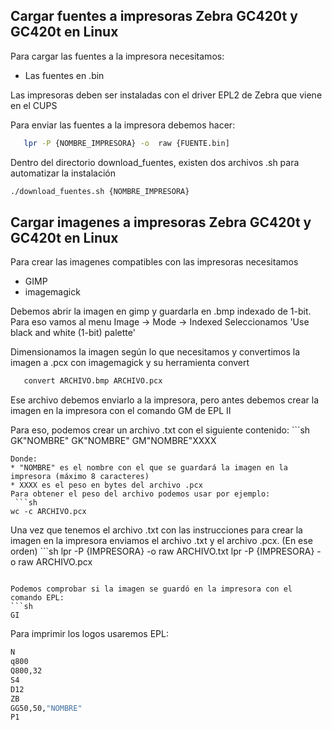 ## Cargar fuentes a impresoras Zebra GC420t y GC420t en Linux

Para cargar las fuentes a la impresora necesitamos:
* Las fuentes en .bin

Las impresoras deben ser instaladas con el driver EPL2 de Zebra que viene en el CUPS

Para enviar las fuentes a la impresora debemos hacer:
```sh
   lpr -P {NOMBRE_IMPRESORA} -o  raw {FUENTE.bin]
   ```
   
   Dentro del directorio download_fuentes, existen dos archivos .sh para automatizar la instalación
   ```sh
   ./download_fuentes.sh {NOMBRE_IMPRESORA}
   ```
   
## Cargar imagenes a impresoras Zebra GC420t y GC420t en Linux

Para crear las imagenes compatibles con las impresoras necesitamos
* GIMP
* imagemagick

Debemos abrir la imagen en gimp y guardarla en .bmp indexado de 1-bit. Para eso vamos al menu Image -> Mode -> Indexed
Seleccionamos 'Use black and white (1-bit) palette'

Dimensionamos la imagen según lo que necesitamos y convertimos la imagen a .pcx con imagemagick y su herramienta convert
```sh
   convert ARCHIVO.bmp ARCHIVO.pcx
   ```
   
   Ese archivo debemos enviarlo a la impresora, pero antes debemos crear la imagen en la impresora con el comando GM de EPL II
   
   Para eso, podemos crear un archivo .txt con el siguiente contenido:
    ```sh
   GK"NOMBRE"
   GK"NOMBRE"
   GM"NOMBRE"XXXX
   ```
   Donde:
   * "NOMBRE" es el nombre con el que se guardará la imagen en la impresora (máximo 8 caracteres)
   * XXXX es el peso en bytes del archivo .pcx
   Para obtener el peso del archivo podemos usar por ejemplo:
    ```sh
   wc -c ARCHIVO.pcx
   ```
   
   Una vez que tenemos el archivo .txt con las instrucciones para crear la imagen en la impresora enviamos el archivo .txt y el archivo .pcx. (En ese orden)
     ```sh
   lpr -P {IMPRESORA} -o raw ARCHIVO.txt
   lpr -P {IMPRESORA} -o raw ARCHIVO.pcx
   ```
   
   Podemos comprobar si la imagen se guardó en la impresora con el comando EPL:
   ```sh
   GI
   ```
   
   Para imprimir los logos usaremos EPL:
   ```sh
   N
q800
Q800,32
S4
D12
ZB
GG50,50,"NOMBRE"
P1
   ```
   
